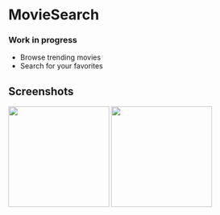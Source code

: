 # MovieSearch

### Work in progress

- Browse trending movies
- Search for your favorites

## Screenshots

[<img src="https://imgur.com/BVWySDb.png" width="200">](https://imgur.com/BVWySDb.png)
[<img src="https://imgur.com/1fp7nRw.png" width="200">](https://imgur.com/1fp7nRw.png)
